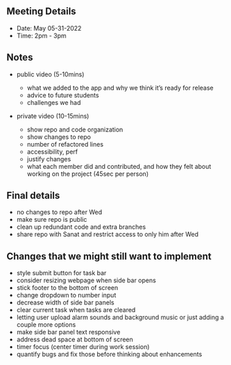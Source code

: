 ## Meeting Details

- Date: May 05-31-2022
- Time: 2pm - 3pm


## Notes
* public video (5-10mins)
  * what we added to the app and why we think it’s ready for release
  * advice to future students
  * challenges we had
  
* private video (10-15mins)
  * show repo and code organization
  * show changes to repo
  * number of refactored lines
  * accessibility, perf
  * justify changes
  * what each member did and contributed, and how they felt about working on the project (45sec per person)

## Final details
* no changes to repo after Wed
* make sure repo is public
* clean up redundant code and extra branches
* share repo with Sanat and restrict access to only him after Wed

## Changes that we might still want to implement
* style submit button for task bar
* consider resizing webpage when side bar opens
* stick footer to the bottom of screen
* change dropdown to number input
* decrease width of side bar panels
* clear current task when tasks are cleared
* letting user upload alarm sounds and background music or just adding a couple more options
* make side bar panel text responsive
* address dead space at bottom of screen
* timer focus (center timer during work session)
* quantify bugs and fix those before thinking about enhancements